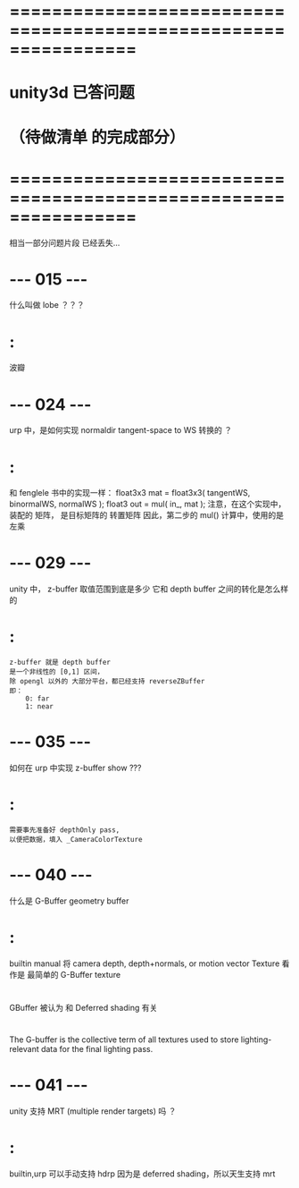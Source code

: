 # ================================================================ #
#                  unity3d  已答问题
#                 （待做清单 的完成部分）
# ================================================================ #
相当一部分问题片段 已经丢失...


# --- 015 --- #
什么叫做 lobe ？？？ 
# :
波瓣


# --- 024 --- #
urp 中，是如何实现 normaldir tangent-space to WS 转换的 ？
# :
和 fenglele 书中的实现一样：
    float3x3 mat = float3x3( tangentWS, binormalWS, normalWS );
    float3 out = mul( in_, mat );
注意，在这个实现中，装配的 矩阵， 是目标矩阵的 转置矩阵
因此，第二步的 mul() 计算中，使用的是 左乘



# --- 029 --- #
unity 中， z-buffer 取值范围到底是多少
它和 depth buffer 之间的转化是怎么样的 
# :
    z-buffer 就是 depth buffer
    是一个非线性的 [0,1] 区间，
    除 opengl 以外的 大部分平台，都已经支持 reverseZBuffer
    即：
        0: far
        1: near

# --- 035 --- #
如何在 urp 中实现 z-buffer show ???
# :
    需要事先准备好 depthOnly pass,
    以便把数据，填入 _CameraColorTexture


# --- 040 --- #
什么是 G-Buffer 
geometry buffer
# :
builtin manual 将 camera depth, depth+normals, or motion vector Texture
看作是 最简单的 G-Buffer texture
#
GBuffer 被认为 和 Deferred shading 有关
#
The G-buffer is the collective term of all textures used to store lighting-relevant data 
for the final lighting pass.



# --- 041 --- #
unity 支持 MRT (multiple render targets) 吗 ？
# :
builtin,urp 可以手动支持
hdrp 因为是 deferred shading，所以天生支持 mrt



